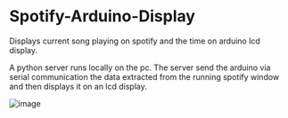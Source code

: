 # Spotify-Arduino-Display
Displays current song playing on spotify and the time on arduino lcd display.

A python server runs locally on the pc. The server send the arduino via
serial communication the data extracted from the running spotify window
and then displays it on an lcd display.

![image](https://github.com/user-attachments/assets/4c1fcfb2-90ad-46ec-9426-ab0c3eda34df)
